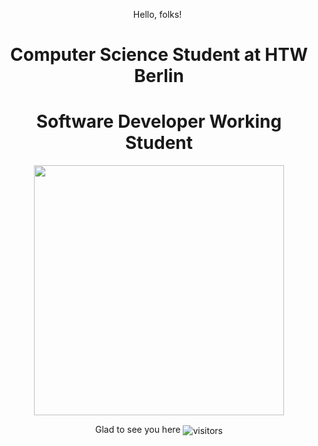 <p align="center"> Hello, folks! <img src="https://raw.githubusercontent.com/MartinHeinz/MartinHeinz/master/wave.gif" width="1px">
</p>

<h1 align="center">Computer Science Student at HTW Berlin</h1>
<h1 align="center">Software Developer Working Student</h1>


<p align="center">
  
<img align="center" width="400px" src="https://user-images.githubusercontent.com/76268251/117589418-a4b47f00-b129-11eb-901d-3356d42cb8d2.png" />
  </p>

<p align="center">
   Glad to see you here
   <img align="center" alt="visitors" src="https://gpvc.arturio.dev/naaaggi" />
</p>




<!-- - 🔭 I’m currently working on ...
- 🌱 I’m currently learning ...
- 👯 I’m looking to collaborate on ...
- 🤔 I’m looking for help with ...
- 💬 Ask me about ...
- 📫 How to reach me: ...
- 😄 Pronouns: ...
- ⚡ Fun fact: ...
-->
